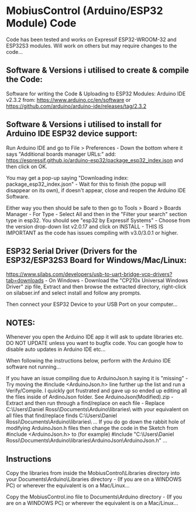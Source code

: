 # MobiusControl (Arduino/ESP32 Module) Code
Code has been tested and works on Expressif ESP32-WROOM-32 and ESP32S3 modules. Will work on others but may require changes to the code...

## Software & Versions i utilised to create & compile the Code:
Software for writing the Code & Uploading to ESP32 Modules: Arduino IDE v2.3.2 from: https://www.arduino.cc/en/software or https://github.com/arduino/arduino-ide/releases/tag/2.3.2

## Software & Versions i utilised to install for Arduino IDE ESP32 device support:
Run Arduino IDE and go to File > Preferences - Down the bottom where it says "Additional boards manager URLs:" add: https://espressif.github.io/arduino-esp32/package_esp32_index.json and then click on OK. 

You may get a pop-up saying "Downloading index: package_esp32_index.json" - Wait for this to finish (the popup will disappear on its own), if doesn't appear, close and reopen the Arduino IDE Software. 

Either way you then should be safe to then go to Tools > Board > Boards Manager - For Type - Select All and then in the "Filter your search" section type in esp32. You should see "esp32 by Expressif Systems" - Choose from the version drop-down list v2.0.17 and click on INSTALL - THIS IS IMPORTANT as the code has issues compiling with v3.0/3.0.1 or higher.

## ESP32 Serial Driver (Drivers for the ESP32/ESP32S3 Board for Windows/Mac/Linux: 
https://www.silabs.com/developers/usb-to-uart-bridge-vcp-drivers?tab=downloads - On Windows - Download the "CP210x Universal Windows Driver" zip file, Extract and then browse the extracted directory, right-click on silabser.inf and select install and follow any prompts. 

Then connect your ESP32 Device to your USB Port on your computer...

## NOTES: 
Whenever you open the Arduino IDE app it will ask to update libraries etc. DO NOT UPDATE unless you want to bugfix code. You can google how to disable auto updates in Arduino IDE etc...

When following the instructions below, perform with the Arduino IDE software not running...

If you have an issue compiling due to ArduinoJson.h saying it is "missing" - Try moving the #include <ArduinoJson.h> line further up the list and run a Verify/Compile. I quickly got frustrated and gave up so ended up editing all the files inside of ArdinoJson folder. See ArduinoJson(Modified).zip - Extract and then run through a find/replace on each file - Replace C:\Users\Daniel Rossi\Documents\Arduino\libraries\ with your equivalent on all files that find/replace finds C:\Users\Daniel Rossi\Documents\Arduino\libraries\ ... If you do go down the rabbit hole of modifying ArduinoJson.h files then change the code in the Sketch from #include <ArduinoJson.h> to (for example) #include "C:\\Users\\Daniel Rossi\\Documents\\Arduino\\libraries\\ArduinoJson\\ArduinoJson.h" ...     

## Instructions
Copy the libraries from inside the MobiusControl\Libraries directory into your Documents\Arduino\Libraries directory - (If you are on a WINDOWS PC) or wherever the equivalent is on a Mac/Linux...

Copy the MobiusControl.ino file to Documents\Arduino directory - (If you are on a WINDOWS PC) or wherever the equivalent is on a Mac/Linux...
